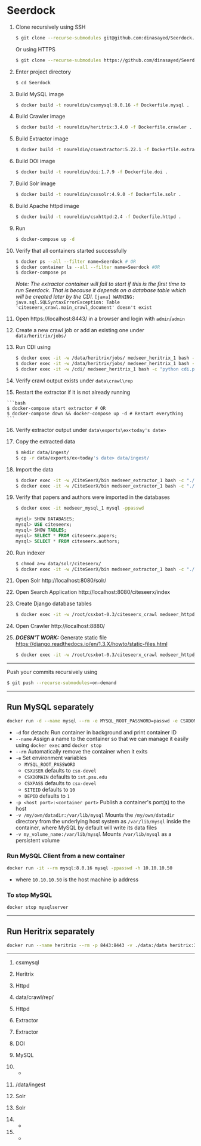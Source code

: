 # Seerdock

1. Clone recursively using SSH

   ```bash
   $ git clone --recurse-submodules git@github.com:dinasayed/Seerdock.git
   ```

   Or using HTTPS

   ```bash
   $ git clone --recurse-submodules https://github.com/dinasayed/Seerdock.git
   ```

2. Enter project directory

   ```bash
   $ cd Seerdock
   ```

3. Build MySQL image

   ```bash
   $ docker build -t noureldin/csxmysql:8.0.16 -f Dockerfile.mysql .
   ```

4. Build Crawler image

   ```bash
   $ docker build -t noureldin/heritrix:3.4.0 -f Dockerfile.crawler .
   ```

5. Build Extractor image

   ```bash
   $ docker build -t noureldin/csxextractor:5.22.1 -f Dockerfile.extractor .
   ```

6. Build DOI image

   ```bash
   $ docker build -t noureldin/doi:1.7.9 -f Dockerfile.doi .
   ```

7. Build Solr image

   ```bash
   $ docker build -t noureldin/csxsolr:4.9.0 -f Dockerfile.solr .
   ```

8. Build Apache httpd image

   ```bash
   $ docker build -t noureldin/csxhttpd:2.4 -f Dockerfile.httpd .
   ```
   
9. Run

   ```bash
   $ docker-compose up -d
   ```
   
10. Verify that all containers started successfully

    ```bash
    $ docker ps --all --filter name=Seerdock # OR
    $ docker container ls --all --filter name=Seerdock #OR
    $ docker-compose ps
    ```
    
    *Note: The extractor container will fail to start if this is the first time to run Seerdock. That is because it depends on a database table which will be created later by the CDI.*
      `[java] WARNING: java.sql.SQLSyntaxErrorException: Table 'citeseerx_crawl.main_crawl_document' doesn't exist`
   
11. Open https://localhost:8443/ in a browser and login with `admin`/`admin`

12. Create a new crawl job or add an existing one under `data/heritrix/jobs/`

13. Run CDI using

    ```bash
    $ docker exec -it -w /data/heritrix/jobs/ medseer_heritrix_1 bash -c "rm latest" # Delete latest link if already exists
    $ docker exec -it -w /data/heritrix/jobs/ medseer_heritrix_1 bash -c "ln -s <job_name> latest"
    $ docker exec -it -w /cdi/ medseer_heritrix_1 bash -c "python cdi.py"
    ```

14. Verify crawl output exists under `data\crawl\rep`

15.  Restart the extractor if it is not already running

    ```bash
    $ docker-compose start extractor # OR
    $ docker-compose down && docker-compose up -d # Restart everything
    ```

16. Verify extractor output under `data\exports\ex<today's date>`

17. Copy the extracted data

    ```bash
    $ mkdir data/ingest/  
    $ cp -r data/exports/ex<today's date> data/ingest/
    ```

18. Import the data

    ```bash
    $ docker exec -it -w /CiteSeerX/bin medseer_extractor_1 bash -c "./createXML.pl /data/ingest/ex<today's date>"
    $ docker exec -it -w /CiteSeerX/bin medseer_extractor_1 bash -c "./batchImport /data/ingest/ex<today's date>"
    ```

19. Verify that papers and authors were imported in the databases

    ```bash
    $ docker exec -it medseer_mysql_1 mysql -ppasswd 
    ```

    ```sql
    mysql> SHOW DATABASES;
    mysql> USE citeseerx;
    mysql> SHOW TABLES;
    mysql> SELECT * FROM citeseerx.papers;
    mysql> SELECT * FROM citeseerx.authors;
    ```

20. Run indexer

    ```bash
    $ chmod a+w data/solr/citeseerx/
    $ docker exec -it -w /CiteSeerX/bin medseer_extractor_1 bash -c "./updateIndex"
    ```
    
21. Open Solr http://localhost:8080/solr/

22. Open Search Application http://localhost:8080/citeseerx/index

23. Create Django database tables

    ```bash
    $ docker exec -it -w /root/csxbot-0.3/citeseerx_crawl medseer_httpd_1 bash -c "python manage.py syncdb"
    ```

24. Open Crawler http://localhost:8880/

25. ***DOESN'T WORK:*** Generate static file
    https://django.readthedocs.io/en/1.3.X/howto/static-files.html

    ```bash
    $ docker exec -it -w /root/csxbot-0.3/citeseerx_crawl medseer_httpd_1 bash -c "python manage.py collectstatic"
    ```

---

Push your commits recursively using

```bash
$ git push --recurse-submodules=on-demand
```

---

## Run MySQL separately

```bash
docker run -d --name mysql --rm -e MYSQL_ROOT_PASSWORD=passwd -e CSXDOMAIN=% -p 3306:3306 csxmysql:8.0.16 --default-authentication-plugin=mysql_native_password
```

- `-d` for detach: Run container in background and print container ID
- `--name` Assign a name to the container so that we can manage it easily using `docker exec` and `docker stop`
- `--rm` Automatically remove the container when it exits
- `-e` Set environment variables
  - `MYSQL_ROOT_PASSWORD`
  - `CSXUSER` defaults to `csx-devel`
  - `CSXDOMAIN` defaults to `ist.psu.edu`
  - `CSXPASS` defaults to `csx-devel`
  - `SITEID` defaults to `10`
  - `DEPID` defaults to `1`
- `-p <host port>:<container port>` Publish a container's port(s) to the host
- `-v /my/own/datadir:/var/lib/mysql`  Mounts the `/my/own/datadir` directory from the underlying host system as `/var/lib/mysql` inside the container, where MySQL by default will write its data files
- `-v my_volume_name:/var/lib/mysql`  Mounts `/var/lib/mysql`  as a persistent volume

### Run MySQL Client from a new container

```bash
docker run -it --rm mysql:8.0.16 mysql -ppasswd -h 10.10.10.50
```

- where `10.10.10.50` is the host machine ip address

### To stop MySQL

```bash
docker stop mysqlserver
```

---

## Run Heritrix separately

```bash
docker run --name heritrix --rm -p 8443:8443 -v ./data:/data heritrix:3.4.0
```

---

1. csxmysql

2. Heritrix

3. Httpd

4. data/crawl/rep/

5. Httpd

6. Extractor

7. Extractor

8. DOI

9. MySQL

10. -

11. /data/ingest

12. Solr

13. Solr

14. -

15. -

    
